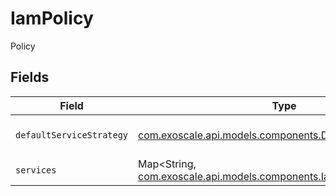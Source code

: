 # IamPolicy

Policy


## Fields

| Field                                                                                                           | Type                                                                                                            | Required                                                                                                        | Description                                                                                                     |
| --------------------------------------------------------------------------------------------------------------- | --------------------------------------------------------------------------------------------------------------- | --------------------------------------------------------------------------------------------------------------- | --------------------------------------------------------------------------------------------------------------- |
| `defaultServiceStrategy`                                                                                        | [com.exoscale.api.models.components.DefaultServiceStrategy](../../models/components/DefaultServiceStrategy.md)  | :heavy_check_mark:                                                                                              | IAM default service strategy                                                                                    |
| `services`                                                                                                      | Map<String, [com.exoscale.api.models.components.IamServicePolicy](../../models/components/IamServicePolicy.md)> | :heavy_check_mark:                                                                                              | IAM services                                                                                                    |